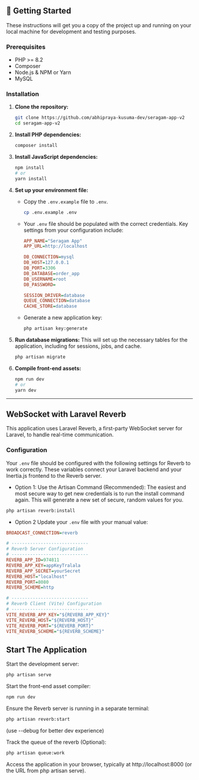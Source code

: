 ## 🚀 Getting Started

These instructions will get you a copy of the project up and running on your local machine for development and testing purposes.

### Prerequisites

-   PHP >= 8.2
-   Composer
-   Node.js & NPM or Yarn
-   MySQL

### Installation

1.  **Clone the repository:**
    ```bash
    git clone https://github.com/abhipraya-kusuma-dev/seragam-app-v2
    cd seragam-app-v2
    ```

2.  **Install PHP dependencies:**
    ```bash
    composer install
    ```

3.  **Install JavaScript dependencies:**
    ```bash
    npm install
    # or
    yarn install
    ```

4.  **Set up your environment file:**
    -   Copy the `.env.example` file to `.env`.
        ```bash
        cp .env.example .env
        ```
    -   Your `.env` file should be populated with the correct credentials. Key settings from your configuration include:
        ```ini
        APP_NAME="Seragam App"
        APP_URL=http://localhost

        DB_CONNECTION=mysql
        DB_HOST=127.0.0.1
        DB_PORT=3306
        DB_DATABASE=order_app
        DB_USERNAME=root
        DB_PASSWORD=

        SESSION_DRIVER=database
        QUEUE_CONNECTION=database
        CACHE_STORE=database
        ```
    -   Generate a new application key:
        ```bash
        php artisan key:generate
        ```

5.  **Run database migrations:**
    This will set up the necessary tables for the application, including for sessions, jobs, and cache.
    ```bash
    php artisan migrate
    ```

6.  **Compile front-end assets:**
    ```bash
    npm run dev
    # or
    yarn dev
    ```

---

##  WebSocket with Laravel Reverb

This application uses Laravel Reverb, a first-party WebSocket server for Laravel, to handle real-time communication.

### Configuration

Your `.env` file should be configured with the following settings for Reverb to work correctly. These variables connect your Laravel backend and your Inertia.js frontend to the Reverb server.

- Option 1:
Use the Artisan Command (Recommended): The easiest and most secure way to get new credentials is to run the install command again. This will generate a new set of secure, random values for you.
```bash
php artisan reverb:install
```

- Option 2
Update your `.env` file with your manual value:

```ini
BROADCAST_CONNECTION=reverb

# -----------------------------
# Reverb Server Configuration
# -----------------------------
REVERB_APP_ID=974811
REVERB_APP_KEY=appKeyTralala
REVERB_APP_SECRET=yourSecret
REVERB_HOST="localhost"
REVERB_PORT=8080
REVERB_SCHEME=http

# -----------------------------
# Reverb Client (Vite) Configuration
# -----------------------------
VITE_REVERB_APP_KEY="${REVERB_APP_KEY}"
VITE_REVERB_HOST="${REVERB_HOST}"
VITE_REVERB_PORT="${REVERB_PORT}"
VITE_REVERB_SCHEME="${REVERB_SCHEME}"
```


## Start The Application

Start the development server:

```bash
php artisan serve
```

Start the front-end asset compiler:
```bash
npm run dev
```

Ensure the Reverb server is running in a separate terminal:
```bash
php artisan reverb:start
```
(use --debug for better dev experience)

Track the queue of the reverb (Optional):
```bash
php artisan queue:work
```

Access the application in your browser, typically at http://localhost:8000 (or the URL from php artisan serve).
